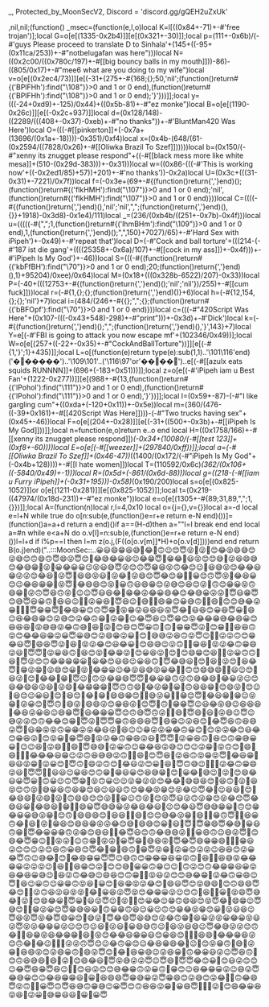 _, Protected_by_MoonSecV2, Discord = 'discord.gg/gQEH2uZxUk'


,nil,nil;(function() _msec=(function(e,l,o)local K=l[((0x84+-71)+-#'free trojan')];local G=o[e[(1335-0x2b4)]][e[(0x321+-30)]];local p=(111+-0x6b)/(-#'guys Please proceed to translate D to Sinhala'+(145+((-95+(0x11ca/253))+-#"notbelugafan was here")))local N=((0x2c00/((0x780c/197)+-#[[big bouncy balls in my mouth]]))-86)-((805/0x17)+-#"mee6 what are you doing to my wife")local v=o[e[(0x2ec4/73)]][e[(-31+(275+-#{168;{};50,'nil';(function()return#{('BPlFHh'):find("\108")}>0 and 1 or 0 end),(function()return#{('BPlFHh'):find("\108")}>0 and 1 or 0 end);'}'}))]];local y=(((-24+0xd9)+-125)/0x44)+((0x5b-81)+-#"ez monke")local B=o[e[(1190-0x26c)]][e[(-0x2c+937)]]local d=(0x128/148)-((2289/(((408+-0x37)-0xeb)+-#"no thanks"))+-#'BluntMan420 Was Here')local O=(((-#[[pinkerton]]+(-0x7a+(13696/(0x1a+-18))))-0x351)/0xf4)local x=(0x4b-(648/(61-(0x2594/((7828/0x26)+-#[[Oliwka Brazil To Szef]])))))local b=(0x150/(-#"xenny its znugget please respond"+((-#[[black mess more like white mesa]]+(510-(0x29d-383)))+-0x31)))local w=((0x86-(((-#'This is working now'+((-0x2ed1/85)+57))+201)+-#'no thanks'))-0x2a)local U=(0x3c+(((31-0x31)+-7221)/0x7f))local f=(-0x3e+(69+-#{(function()return{','}end)();(function()return#{('flkHMH'):find("\107")}>0 and 1 or 0 end);'nil',(function()return#{('flkHMH'):find("\107")}>0 and 1 or 0 end)}))local C=((((-#{(function()return{','}end)(),'nil';'nil',",";(function()return{','}end)(),{}}+1918)-0x3d8)-0x1e4)/111)local _=(236/(0xb4b/((251+-0x7b)-0x4f)))local u=(((((-#{",";1,(function()return#{('lhmBHm'):find("\109")}>0 and 1 or 0 end),1,(function()return{','}end)();",",150}+7027)/65)+-#'Hard Sex with iPipeh')+-0x49)+-#'repeat that')local D=(-#'Cock and ball torture'+(((214-(-#'187 ist die gang'+((((25358+-0x6a)/107)+-#[[cock in my ass]])+-0x4f)))+-#'iPipeh Is My God')+-46))local S=(((-#{(function()return#{('kbFfBH'):find("\70")}>0 and 1 or 0 end);20;(function()return{','}end)(),1}+95204)/0xee)/0x64)local M=(0x18+(((0x328b-6522)/207)-0x33))local P=(-40+(((12753+-#{(function()return{','}end)();'nil';'nil'})/255)+-#[[cum fuck]]))local r=(-#{1,{};{};(function()return{','}end)()}+6)local h=(-#{12,154,{};{};'nil'}+7)local i=(484/(246+-#{{};",";{};(function()return#{('bBFOpf'):find("\70")}>0 and 1 or 0 end)}))local c=(((-#"420Script Was Here"+(0x107-(((-0x43+548)-298)+-#"print")))+-0x3d)+-#'Dick')local k=(-#{(function()return{','}end)();",";(function()return{','}end)(),'}',143}+7)local Y=e[(-#'FBI is going to attack you now escape mf'+(102346/0x49))];local W=o[e[(257+((-22+-0x35)+-#"CockAndBallTorture"))]][e[(-#{1,'}';1}+435)]];local L=o[(function(e)return type(e):sub(1,1)..'\101\116'end)('�🤣�����')..'\109\101'..('\116\97'or'��🤣��🤣')..e[(-#[[azulx eats squids RUNNNN]]+(696+(-183+0x51)))]];local z=o[e[(-#'iPipeh iam u Best Fan'+(1222-0x277))]][e[(988+-#{13,(function()return#{('lPohol'):find("\111")}>0 and 1 or 0 end),(function()return#{('lPohol'):find("\111")}>0 and 1 or 0 end),'}'})]];local I=(0x59+-87)-(-#"I like gargling cum"+((0xda+(-120+0x11))+-0x5e))local m=(360/(476-((-39+0x161)+-#[[420Script Was Here]])))-(-#"Two trucks having sex"+(0x45+-46))local F=o[e[(204+-0x28)]][e[(-31+((500+-0x3b)+-#[[iPipeh Is My God]]))]];local n=function(e,o)return e..o end local H=((0x1758/166)+-#[[xenny its znugget please respond]])*(-0x34+(10080/(-#[[test 123]]+(0xf8+-60))))local E=o[e[(-#[[weezer]]+(297840/0xff))]];local a=(-#[[Oliwka Brazil To Szef]]+(0x46-47))*((1400/(0x172/(-#"iPipeh Is My God"+(-0x4b+128))))+-#[[I hate women]])local T=(110592/0x6c)*(362/(0x106+((-5840/0x49)+-1)))local R=(0x5d+(-861/(0x6d-88)))local g=((218-(-#[[iam u Furry iPipeh]]+(-0x31+195)))-0x58)*(0x190/200)local s=o[e[(0x825-1052)]]or o[e[(1211-0x281)]][e[(0x825-1052)]];local t=(0x219-((47974/(0x18d-231))+-#"ez monke"))local e=o[e[(1305+-#{89;31,89,",";1,{}})]];local A=(function(n)local r,l=4,0x10 local o={j={},v={}}local a=-d local e=l+N while true do o[n:sub(e,(function()e=r+e return e-N end)())]=(function()a=a+d return a end)()if a==(H-d)then a=""l=I break end end local a=#n while e<a+N do o.v[l]=n:sub(e,(function()e=r+e return e-N end)())l=l+d if l%p==I then l=m z(o.j,(F((o[o.v[m]]*H)+o[o.v[d]])))end end return B(o.j)end)("..:::MoonSec::..😀😃😄😁😆😅🤣😂🙂🙃😉😊😇😝🤪😜🤪😊😂😝😄😅😊😜😅😊🙃😄🙃😇😄😜😇😊🤣😂😅😂😀😆😉😂😁😇🤪😁😂🤪😃😝😊😊😅🤣😜😆😄😅😊😂😅😁🤪😜🤪😀😂😀😀😉😝😃😅😇😜😊🙃😇😁😆😝🙃😂😊😉🤣😆😅😝😊😂😂😃😁😜😜😊😂😆🙂😜😇🙂😆😄😝😃🙂😜😂🙂😜😄😊😇😂😊😁🤣🙂😀😊🙃😇😝🤣😂😆😀😊😉😂😆😁😁🤣😝😇🙂😂😄😄😊😝🤣😀🙃😃😄😁😊😜😅😊😆😊😜🙂🙃😊😁😀😝🙃😄😁🤪😜🙃😇😆🙃😝🤪😉😉😇😃😆😂🤪😁😂😜😂😀😄😂😊😂😅😀😜😜🙂😇😃😁😇😊😅😇😃😀🙃🙂😆😃😉🤪🤣😜😀😆🙂😇😆😉🤪😅🙂🤣😄😁😊😀😅🙃🙂🤣😄🙂😊😊😅😂😜😁🤪🤣🙂😇😁😁😇🤪😂😄😀😊🙃😇😁🙂😝😁😜😃😆😃😝😇😂🙂😃😆😊😀😆😇😀🙂😄😉😆😂😄😁😊😜😅😊😜😂🙃😁🤪😜😁🤣😉😂😇😆😉😇😁😊😝😂😂😁😅😂😄😀😊😆😆😆🤪😝😅😅😝😂🙃😅🤣😆🤪😜🙂😊😄😊😇😀🙃🤣🙃🙂😁😁😇😜🤣😊😁🙂🤣😆😆🙃😝😊😂😂😃😁😜😀😇😀😅😊😜😄😁😜😀🤪😊🙂😅😅😜😆🙃😝😇😉🤣🤣😜😜🙃😊😁😂😃😇🤪😄😆😇😜🤣😆🙂😝😜😂😊😃😂😀🤣😊😄😅😉😜🙃🙂🙂😁😆🤣😝😜😂🙃😁😄😜😃🤪😇😇🤣😜😀😆🙃🤪😆😊😝🙂😂😁😜🤣😊😀😆😜🤪😊🤣😊😄😁😊😆🤣🙂😜😀🙃🙃🙂😆🤣😇😜😊🙃😂😁😁😁😀🤪😀😂😊😃😄😉😀😆🙃🤪😇😂😅😃🙂😊🤪😆🙂😜😊🙂😆😂😇🤣😁😜😁🙂😜😄😊😀🙂😝🙂😂😁😀😉😂😝😆😅😝😀😂🙂🤪🙃😊😄😅😄🤪🤪😃😉😊🙂😆😜🤪😊🙂😂😂🤣😁🤣😇😉🤣🙃😜😂😁😄😇😇🤣😂😀😁🙃😜🙃😅😂😄🙂😂😀😜😉😊😆😂😄😆😜😆🙂😜😄🤣😂😁😁😁🤪😇🙃🙃😄🤪😂😜😁🤪😀🤣🙃😆😆😁🙂😊😄😜🤪😊😉🤪😆😊😉😀😃🤣😊🙂😆😊🤪😂🙂😁🤣😄😄😁😊🙂🤣😅😜😀🙂🤪😁😊😇🙂😂😃😁🤣😁😉😝😁🤣😜😀😊🤪😇🙃🤣😄😜🤣😄😄😜😊😁😆😜🤪😊😇🙂🙃🙂😁😁😇😉😃😂😝😅😉😆😆😆🙂😂😆😜😀😆😉😄😁😇🤪😃😂😁😀😇😊🙃😅😇🙃😜🤣🤪😄🤪😇😄🤣😃🤪😜😄😉😇😉😅😜😜😊🙃😂😂😊😁🙂😇😜🤣😇😇😁🙃😆😄😆😇🤣😄😁😉😜😆😊🤪😂😇😆🙃😆😄😜😇🤣😃😁😝😝🙃😀😁😜😝😂😃😜🤪😆😉😉😁😜😝😀😂🙃😀😊🤣😊😝😜😂😊😃😂😊😁😆😜🤪😊😝😀🤣😁😇😄🤣😝😜😂🙃😁😄😜😃🤪😇😇🤣😜😀😆🙃🤪😆😊🙃😁😅😀😀🤪😉😉😆🙂😜😄🙂🤪😄🤣😇😅😅🙂😜😀🙃😉😁😂😆😜😅😉😊😉😜😁🤪😝🙃😊🤪😄🤪😄🙂🤪🤪😂😂😂😃😁😉😜🙃😆😅😅😜🙃🙂🤪😄🤣😊😇😆🤣😜😆🙃😝😁😝😇🙂😂😃😁🤣😆😃😝😁🤣😜😀😊🤪😇🙃🤣😄😜🙃😊🤣😂😃😜😊😀🤣😆🤪😇🙃😅😉🤣🤣🙂😜😂🙃😁😄😜😃🤪😇😇🤣🤣😃😃😉😀😆😊🙃😁🤣😁😃😀😊😆😅😁🤪😊🙂😀😂🙂😅😉🤪😜🙂😊😄😂😃😀😇😀🤣🙃😀😉🙃😇😁🤪😝🙃😀😉😉😜😁😜😝😊😂😂🤣😅😄😆😊🙂😆🙃🤪😜🙂😆😝😊🙃😝🤣😅😀😆🙃😆😁😊😆😉😃😃🙃😊😁😂😝😁😊😝😂😉😇😂🙂😉😆😆🤪😊🙂😂😄😄🤣😜😄🤪😜🤣🙃😄😄😊😊😜🤣🤣😀😉🙃😝🤪😊😝😇😃😜🙃😜😁😊😝😂😊😇😂😄😃😀🤣😂😄😆🤪😁🙂🙂😄😀😇😅😅😀😜😂😆😂😃🤪😉😊😂😃😇😅😅😁😀🤣🙃😊😁😂😀😀😅😜😁🤣😊🙃🙂😄😄😄😊🤪😆😆🙂🤣😄🙂😊😊😅😂😜😁🤪😄🙂🤪😁🙃😇🙂🤣😆😀🙃😂🤪😆🙂😝🙂😁😆😊😄😆😁😝😜😂😊😅🤪😄😅😊😀🤣😃🤪😇🤣😇😁😄😇😂😅🙂😀😃🙃😁🙂😇😂😀😀😁🙃😜😁😊😄😃🤪🙂😂😇😃😊🙃😂😅😄😜🤣🙂😀😄🙃😉😄😜😇🙂😊😄😂😇😁😉🤣🤣😝😜🙂😉🙃😁🙂😝😜🙂😀😇😁🙂😅😆😝🤪😇😂😇😄😁😁😄🤪🙂🙂😁😃😜😊😊😉😜😊😆🙃😀😄😊😇😂🤣😁🤣😄🙃🤪😁😇😝😁🤣😜😀😊😜😝😉😆😆😊😜😀😂😇🙃😉😅😂🤪😊🙂😂😄😁😀😇😇😉😅🙃😊😁😂😀😆😀😝🙃🤣😆🙂🤣😆😅😝😂😂😁😀😜😜😝😉🙂😆🤣🤪😆😁😊😜🤪😊😊😅🤪😀😀🙃😁😉😉🤣🙃😜😊🙃😂😁😁😃😀😝😆😂😆😀😅😉🤪😆😜🙃😂😅😉😄😆😊🙃😁🤣🙂😝😃😜😊😊😅😂😁🤣😜😂🙃😀😄😉😇🤪😆😉😀🙃😉😀😁🙃😝😆🙂😀😊🤣😆😁😝😜😂😊🤣😄😃😇😊😝😅😄🤪😊🙃😄😄😇😂😊🤣🤣😜🙃😆😜😃😝😝🤣😂🤣😀😆😜😇😝😊😂😁😀😜😉😊🙃🤪😆🙂🤪😀🙂😝😄😇😅😂🤪😜🙂😊😄😂😀🤣😇😀🤣😃😜😇😉🙂😝🤪🤣😊😀😂😉😁🙃😄😆😊😝😇😂🤣😄😁😉😇😅😊🤪🙂😁😜😀😊😇😁😅😆😀🙂🙃😀😁🙃😆😉😀😉🙃😊😁😂😝😁😊😀🤣😜😃😆😉😇😆😝😇😝😂😇😄😀😊🤪😅😜🤪😇😂😄😇😆😅😊😜😂🙃😁🙂😆😀😜😝😀😂😀😝😃😜😇😝😜😂😁😀😜😉😊🙃😉😆🤣😜😃🙂😀😄😅🙃😉🤣😆😜😆😄😉😇😂😅😜😜😊🙃😂🙂🙂😆😁😝😆😂😁😁🤪😆🤪😝😊😂😂😃😁😀😃😊😀😆😊🤪🙂🙂😆😄🙂😂😂😁😆😜😊🙃😂🤪😂😉🤣🤣🤪😜😜🙃😇😊😉😂🙃😀😊😉😂😆😁😄😂🤪😉🙂😊😝😁🙃🙂😅🤪😜😁🙂😆😄😝😊😜😄😀🙃🤪😄😜😇😊🤣😂🤣😆😀😄😉😜😆😀🤪🙃😂😀😃😜😉😇😆🙃🤪😊🙃😆😅😄🤣😄🤪😜🙂😊😄😂😃🙂😇😝😅😜😜😇😉😇😄🤣😇😇😂😊😀🙂😊😃😜😊😊😉😂😇😄😁😇😆😉🙂🙂😊😃😜😊😊😅😂😁🙃😜😀🙃🤪😁😊😉😆😂😁😀😜😉😄😜😇😂😅😀😊😉😂😆😁😁😃🤪😀🙂😆😄😄😇😁😅😀😜😇😁😄😊😜😅😊😜😂🤪🤣🙃😂😄😇😝🙃🤣🤪😀😇🙃😇😆😅🙃😁😅😉😀😇😊🙃😆😆😜😁🙂😀😄😇🤣🤣🤪😜🙂😊😄😂😀😆😝😆🤣😜😀🤣😅😁😃😃🤪😀🙂😀😇
